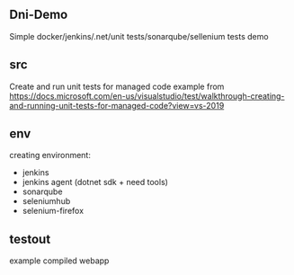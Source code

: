 ## Dni-Demo
Simple docker/jenkins/.net/unit tests/sonarqube/sellenium tests demo

## src
Create and run unit tests for managed code example from https://docs.microsoft.com/en-us/visualstudio/test/walkthrough-creating-and-running-unit-tests-for-managed-code?view=vs-2019

## env
creating environment:
* jenkins
* jenkins agent (dotnet sdk + need tools)
* sonarqube
* seleniumhub
* selenium-firefox

## testout
example compiled webapp
